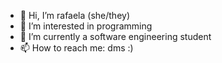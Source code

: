 - 👋 Hi, I’m rafaela (she/they)
- 👀 I’m interested in programming
- 🌱 I’m currently a software engineering student
- 📫 How to reach me: dms :)

<!---
rafalela/rafalela is a ✨ special ✨ repository because its `README.md` (this file) appears on your GitHub profile.
You can click the Preview link to take a look at your changes.
--->
